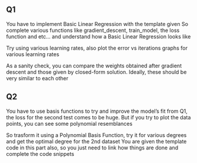 ## Q1

You have to implement Basic Linear Regression with the template given
So complete various functions like gradient_descent, train_model, the loss function and etc... and understand how a Basic Linear Regression looks like

Try using various learning rates, also plot the error vs iterations graphs for various learning rates

As a sanity check, you can compare the weights obtained after gradient descent and those given by closed-form
solution. Ideally, these should be very similar to each other

## Q2

You have to use basis functions to try and improve the model’s fit from Q1, the loss
for the second test comes to be huge. But if you try to plot the data points, you can see some polynomial resemblances

So trasform it using a Polynomial Basis Function, try it for various degrees and get the optimal degree for the 2nd dataset
You are given the template code in this part also, so you just need to link how things are done and complete the code snippets
